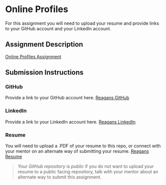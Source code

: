 # Online Profiles
For this assignment you will need to upload your resume and provide links to your GitHub account and your LinkedIn account.

## Assignment Description
[Online Profiles Assignment](https://education.launchcode.org/liftoff/modules/assignments/online-profiles)

## Submission Instructions
 
### GitHub
Provide a link to your GitHub account here.
[Reagans GitHub](https://github.com/reags1110)
### LinkedIn
Provide a link to your LinkedIn account here.
[Reagans LinkedIn](https://www.linkedin.com/feed/?trk=onboarding-landing)
### Resume
You will need to upload a .PDF of your resume to this repo, or connect with your mentor on an alternate way of submitting your resume.
[Reagans Resume](https://github.com/reags1110/liftoff-assignments/blob/c2/project-outline/C1-Online_Profiles/RClarkResume042022.pdf)

> *Your GitHub repository is public* if you do not want to upload your resume to a public facing repository, talk with your mentor about an alternate way to submit this assignment.
